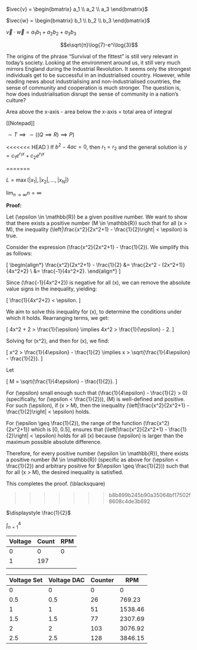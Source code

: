 $\vec{v} = \begin{bmatrix} a_1 \\ a_2 \\ a_3 \end{bmatrix}$

$\vec{w} = \begin{bmatrix} b_1 \\ b_2 \\ b_3 \end{bmatrix}$

$\vec{v} ⋅ \vec{w} = a_1b_1 + a_2b_2 + a_3b_3$





$$e\sqrt{π}\log{7}-e^i\log{3}$$









The origins of the phrase “Survival of the fittest” is still very relevant in today’s society. Looking at the environment around us, it still very much mirrors England during the Industrial Revolution. It seems only the strongest individuals get to be successful in an industrialised country. However, while reading news about industrialising and non-industrialised countries, the sense of community and cooperation is much stronger. The question is, how does industrialisation disrupt the sense of community in a nation’s culture?

Area above the x-axis - area below the x-axis = total area of integral



[[Notepad]]


$\sim T \implies \sim((Q\implies R) \implies P)$

<<<<<<< HEAD
) If $b^2-4ac = 0$, then $r_1 = r_2$ and the general solution is
		$\displaystyle y=c_1e^{r_1x}+c_2e^{r_1x}$

=======

$L = \max(|x_1|, |x_2|, \dots, |x_N|)$


$\displaystyle \lim_{n \to \infty} n = \infty$ 


**Proof:**

Let \(\epsilon \in \mathbb{R}\) be a given positive number. We want to show that there exists a positive number \(M \in \mathbb{R}\) such that for all \(x > M\), the inequality \(\left|\frac{x^2}{2x^2+1} - \frac{1}{2}\right| < \epsilon\) is true.

Consider the expression \(\frac{x^2}{2x^2+1} - \frac{1}{2}\). We simplify this as follows:

\[
\begin{align*}
\frac{x^2}{2x^2+1} - \frac{1}{2} &= \frac{2x^2 - (2x^2+1)}{4x^2+2} \\
&= \frac{-1}{4x^2+2}.
\end{align*}
\]

Since \(\frac{-1}{4x^2+2}\) is negative for all \(x\), we can remove the absolute value signs in the inequality, yielding:

\[
\frac{1}{4x^2+2} < \epsilon.
\]

We aim to solve this inequality for \(x\), to determine the conditions under which it holds. Rearranging terms, we get:

\[
4x^2 + 2 > \frac{1}{\epsilon} \implies 4x^2 > \frac{1}{\epsilon} - 2.
\]

Solving for \(x^2\), and then for \(x\), we find:

\[
x^2 > \frac{1}{4\epsilon} - \frac{1}{2} \implies x > \sqrt{\frac{1}{4\epsilon} - \frac{1}{2}}.
\]

Let

\[
M = \sqrt{\frac{1}{4\epsilon} - \frac{1}{2}}.
\]

For \(\epsilon\) small enough such that \(\frac{1}{4\epsilon} - \frac{1}{2} > 0\) (specifically, for \(\epsilon < \frac{1}{2}\)), \(M\) is well-defined and positive. For such \(\epsilon\), if \(x > M\), then the inequality \(\left|\frac{x^2}{2x^2+1} - \frac{1}{2}\right| < \epsilon\) holds.

For \(\epsilon \geq \frac{1}{2}\), the range of the function \(\frac{x^2}{2x^2+1}\) which is [0, 0.5], ensures that \(\left|\frac{x^2}{2x^2+1} - \frac{1}{2}\right| < \epsilon\) holds for all \(x\) because \(\epsilon\) is larger than the maximum possible absolute difference.

Therefore, for every positive number \(\epsilon \in \mathbb{R}\), there exists a positive number \(M \in \mathbb{R}\) (specific as above for \(\epsilon < \frac{1}{2}\) and arbitrary positive for $\(\epsilon \geq \frac{1}{2}\)) such that for all \(x > M\), the desired inequality is satisfied. 

This completes the proof. \(\blacksquare\)
>>>>>>> b8b899b245b90a35064bf17502f8608c4de3b692


$\displaystyle \frac{1}{2}$

$\displaystyle \int_{n = 1}^{4}$


| Voltage | Count | RPM |
| ------- | ----- | --- |
| 0       | 0     | 0   |
| 1       | 197   |     |
|         |       |     |


| Voltage Set | Voltage DAC | Counter | RPM  |
| ----------- | ----------- | ------- | ---- | 
| 0           | 0           | 0       | 0    | 
| 0.5         | 0.5         | 26      | 769.23  | 
| 1           | 1           | 51      | 1538.46 | 
| 1.5         | 1.5         | 77      | 2307.69 | 
| 2           | 2           | 103     | 3076.92 | 
| 2.5         | 2.5         | 128     | 3846.15 | 


